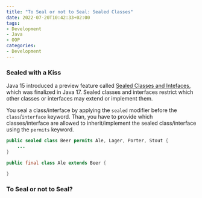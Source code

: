 ```yaml
---
title: "To Seal or not to Seal: Sealed Classes"
date: 2022-07-20T10:42:33+02:00
tags:
- Development
- Java
- OOP
categories:
- Development
---
```


### Sealed with a Kiss

Java 15 introduced a preview feature called [Sealed Classes and Intefaces](https://openjdk.org/jeps/360), which was finalized in Java 17.
Sealed classes and interfaces restrict which other classes or interfaces may extend or implement them.

You seal a class/interface by applying the `sealed` modifier before the `class`/`interface` keyword. Than, you have to provide which classes/interface are allowed to inherit/implement the sealed class/interface using the `permits` keyword.

```java
public sealed class Beer permits Ale, Lager, Porter, Stout {
    ...
}

public final class Ale extends Beer {

}
```

### To Seal or not to Seal?

